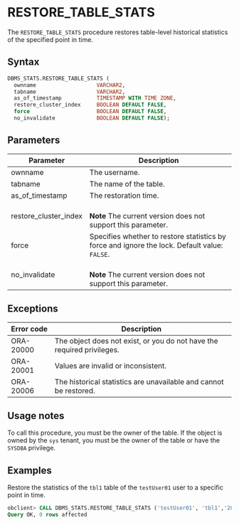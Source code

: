 # RESTORE_TABLE_STATS

The `RESTORE_TABLE_STATS` procedure restores table-level historical statistics of the specified point in time.

## Syntax

```sql
DBMS_STATS.RESTORE_TABLE_STATS (
  ownname                   VARCHAR2,
  tabname                   VARCHAR2,
  as_of_timestamp           TIMESTAMP WITH TIME ZONE,
  restore_cluster_index     BOOLEAN DEFAULT FALSE,
  force                     BOOLEAN DEFAULT FALSE,
  no_invalidate             BOOLEAN DEFAULT FALSE);
```

## Parameters

| Parameter             | Description                                                                                   |
|-----------------------|-----------------------------------------------------------------------------------------------|
| ownname               | The username.                                                                                 |
| tabname               | The name of the table.                                                                        |
| as_of_timestamp       | The restoration time.                                                                         |
| restore_cluster_index | <br>**Note** The current version does not support this parameter.   </br>                     |
| force                 | Specifies whether to restore statistics by force and ignore the lock. Default value: `FALSE`. |
| no_invalidate         | <br>**Note** The current version does not support this parameter.   </br>                     |


## Exceptions

| Error code | Description                                                            |
|------------|------------------------------------------------------------------------|
| ORA-20000  | The object does not exist, or you do not have the required privileges. |
| ORA-20001  | Values are invalid or inconsistent.                                    |
| ORA-20006  | The historical statistics are unavailable and cannot be restored.      |



## Usage notes

To call this procedure, you must be the owner of the table. If the object is owned by the `sys` tenant, you must be the owner of the table or have the `SYSDBA` privilege.

## Examples

Restore the statistics of the `tbl1` table of the `testUser01` user to a specific point in time.

```sql
obclient> CALL DBMS_STATS.RESTORE_TABLE_STATS ('testUser01', 'tbl1','2022-12-06 22:00:01.007146');
Query OK, 0 rows affected
```
